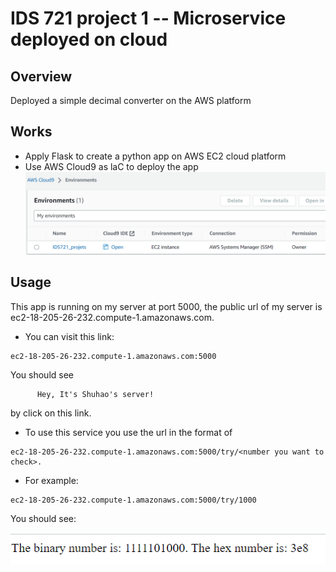 # IDS 721 project 1 -- Microservice deployed on cloud 

## Overview
Deployed a simple decimal converter on the AWS platform

## Works
- Apply Flask to create a python app on AWS EC2 cloud platform
- Use AWS Cloud9 as laC to deploy the app
![cloud9](./images/cloud9.png)

## Usage
This app is running on my server at port 5000, the public url of my server is ec2-18-205-26-232.compute-1.amazonaws.com.

- You can visit this link: 
```
ec2-18-205-26-232.compute-1.amazonaws.com:5000
```
You should see 
  ``` 
        Hey, It's Shuhao's server!
  ```
by click on this link.

- To use this service you use the url in the format of 
```
ec2-18-205-26-232.compute-1.amazonaws.com:5000/try/<number you want to check>.
```
- For example: 
```
ec2-18-205-26-232.compute-1.amazonaws.com:5000/try/1000 
```
You should see:

![result](./images/result.png)
